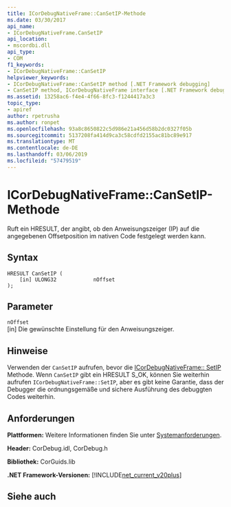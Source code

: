 ```yaml
---
title: ICorDebugNativeFrame::CanSetIP-Methode
ms.date: 03/30/2017
api_name:
- ICorDebugNativeFrame.CanSetIP
api_location:
- mscordbi.dll
api_type:
- COM
f1_keywords:
- ICorDebugNativeFrame::CanSetIP
helpviewer_keywords:
- ICorDebugNativeFrame::CanSetIP method [.NET Framework debugging]
- CanSetIP method, ICorDebugNativeFrame interface [.NET Framework debugging]
ms.assetid: 13258ac6-f4e4-4f66-8fc3-f1244417a3c3
topic_type:
- apiref
author: rpetrusha
ms.author: ronpet
ms.openlocfilehash: 93a8c8650822c5d986e21a456d58b2dc0327f05b
ms.sourcegitcommit: 5137208fa414d9ca3c58cdfd2155ac81bc89e917
ms.translationtype: MT
ms.contentlocale: de-DE
ms.lasthandoff: 03/06/2019
ms.locfileid: "57479519"
---
```

# <a name="icordebugnativeframecansetip-method"></a>ICorDebugNativeFrame::CanSetIP-Methode
Ruft ein HRESULT, der angibt, ob den Anweisungszeiger (IP) auf die angegebenen Offsetposition im nativen Code festgelegt werden kann.  
  
## <a name="syntax"></a>Syntax  
  
```  
HRESULT CanSetIP (  
    [in] ULONG32            nOffset  
);  
```  
  
## <a name="parameters"></a>Parameter  
 `nOffset`  
 [in] Die gewünschte Einstellung für den Anweisungszeiger.  
  
## <a name="remarks"></a>Hinweise  
 Verwenden der `CanSetIP` aufrufen, bevor die [ICorDebugNativeFrame:: SetIP](../../../../docs/framework/unmanaged-api/debugging/icordebugnativeframe-setip-method.md) Methode. Wenn `CanSetIP` gibt ein HRESULT S_OK, können Sie weiterhin aufrufen `ICorDebugNativeFrame::SetIP`, aber es gibt keine Garantie, dass der Debugger die ordnungsgemäße und sichere Ausführung des debuggten Codes weiterhin.  
  
## <a name="requirements"></a>Anforderungen  
 **Plattformen:** Weitere Informationen finden Sie unter [Systemanforderungen](../../../../docs/framework/get-started/system-requirements.md).  
  
 **Header:** CorDebug.idl, CorDebug.h  
  
 **Bibliothek:** CorGuids.lib  
  
 **.NET Framework-Versionen:** [!INCLUDE[net_current_v20plus](../../../../includes/net-current-v20plus-md.md)]  
  
## <a name="see-also"></a>Siehe auch

